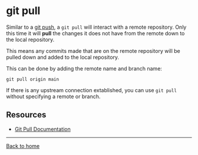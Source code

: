 # git pull

Similar to a [git push](./push.md), a `git pull` will interact with a remote repository. Only this time it will **pull** the changes it does not have from the remote down to the local repository.

This means any commits made that are on the remote repository will be pulled down and added to the local repository.

This can be done by adding the remote name and branch name:
```
git pull origin main
```

If there is any upstream connection extablished, you can use `git pull` without specifying a remote or branch.

## Resources

- [Git Pull Documentation](https://git-scm.com/docs/git-pull)

---

[Back to home](../readme.md)
